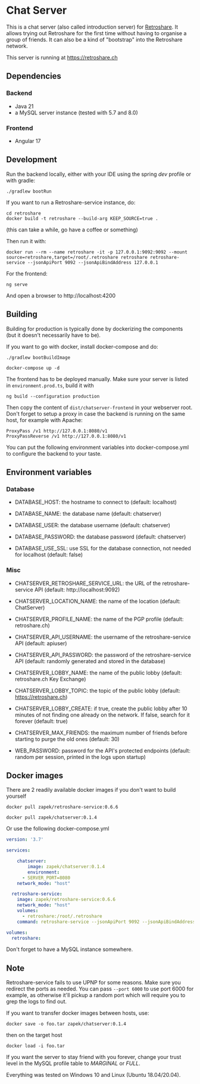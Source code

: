 # Chat Server

This is a chat server (also called introduction server) for [Retroshare](https://retroshare.cc). It allows trying out Retroshare for the first
time without having to organise a group of friends. It can also be a kind of "bootstrap" into the Retroshare network.

This server is running at https://retroshare.ch

## Dependencies

### Backend

- Java 21
- a MySQL server instance (tested with 5.7 and 8.0)

### Frontend

- Angular 17

## Development

Run the backend locally, either with your IDE using the spring _dev_ profile or with gradle:
	
	./gradlew bootRun

If you want to run a Retroshare-service instance, do:

	cd retroshare
	docker build -t retroshare --build-arg KEEP_SOURCE=true .
(this can take a while, go have a coffee or something)

Then run it with:

	docker run --rm --name retroshare -it -p 127.0.0.1:9092:9092 --mount source=retroshare,target=/root/.retroshare retroshare retroshare-service --jsonApiPort 9092 --jsonApiBindAddress 127.0.0.1

For the frontend:

	ng serve

And open a browser to http://localhost:4200

## Building

Building for production is typically done by dockerizing the components (but it doesn't necessarily have to be).

If you want to go with docker, install docker-compose and do:

	./gradlew bootBuildImage

	docker-compose up -d

The frontend has to be deployed manually. Make sure your server is listed in ```environment.prod.ts```, build it with

	ng build --configuration production

Then copy the content of ```dist/chatserver-frontend``` in your webserver root. Don't forget to setup a proxy
in case the backend is running on the same host, for example with Apache:

	ProxyPass /v1 http://127.0.0.1:8080/v1
	ProxyPassReverse /v1 http://127.0.0.1:8080/v1

You can put the following environment variables into docker-compose.yml to configure the backend to your taste.

## Environment variables

### Database

- DATABASE_HOST:
  the hostname to connect to (default: localhost)

- DATABASE_NAME:
  the database name (default: chatserver)

- DATABASE_USER:
  the database username (default: chatserver)

- DATABASE_PASSWORD:
  the database password (default: chatserver)

- DATABASE_USE_SSL:
  use SSL for the database connection, not needed for localhost (default: false)

### Misc

- CHATSERVER_RETROSHARE_SERVICE_URL:
  the URL of the retroshare-service API (default: http://localhost:9092)

- CHATSERVER_LOCATION_NAME:
  the name of the location (default: ChatServer)

- CHATSERVER_PROFILE_NAME:
  the name of the PGP profile (default: retroshare.ch)

- CHATSERVER_API_USERNAME:
  the username of the retroshare-service API (default: apiuser)

- CHATSERVER_API_PASSWORD:
  the password of the retroshare-service API (default: randomly generated and stored in the database)

- CHATSERVER_LOBBY_NAME:
  the name of the public lobby (default: retroshare.ch Key Exchange)

- CHATSERVER_LOBBY_TOPIC:
  the topic of the public lobby (default: https://retroshare.ch)

- CHATSERVER_LOBBY_CREATE:
  if true, create the public lobby after 10 minutes of not finding one already on the network. If false, search for it forever (default: true)

- CHATSERVER_MAX_FRIENDS:
  the maximum number of friends before starting to purge the old ones (default: 30)

- WEB_PASSWORD:
  password for the API's protected endpoints (default: random per session, printed in the logs upon startup)

## Docker images

There are 2 readily available docker images if you don't want to build yourself

	docker pull zapek/retroshare-service:0.6.6

	docker pull zapek/chatserver:0.1.4

Or use the following docker-compose.yml

```yaml
version: '3.7'

services:

    chatserver:
        image: zapek/chatserver:0.1.4
        environment:
      - SERVER_PORT=8080
    network_mode: "host"

  retroshare-service:
    image: zapek/retroshare-service:0.6.6
    network_mode: "host"
    volumes: 
      - retroshare:/root/.retroshare
    command: retroshare-service --jsonApiPort 9092 --jsonApiBindAddress 127.0.0.1

volumes:
  retroshare:
```

Don't forget to have a MySQL instance somewhere.

## Note

Retroshare-service fails to use UPNP for some reasons. Make sure you redirect the ports as needed. You can pass ```--port 6000``` to use port 6000 for example, as otherwise it'll pickup a random port which will require you to grep the logs to find out.

If you want to transfer docker images between hosts, use:

	docker save -o foo.tar zapek/chatserver:0.1.4

then on the target host

	docker load -i foo.tar

If you want the server to stay friend with you forever, change your trust level in the MySQL
profile table to _MARGINAL_ or _FULL_.

Everything was tested on Windows 10 and Linux (Ubuntu 18.04/20.04).
